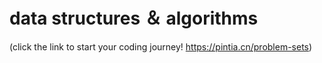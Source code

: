 # data structures ＆ algorithms
  (click the link to start your coding journey! https://pintia.cn/problem-sets)
